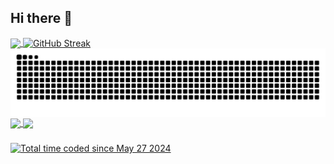 ## Hi there 👋
<!--
**zzyking/zzyking** is a ✨ _special_ ✨ repository because its `README.md` (this file) appears on your GitHub profile.

Here are some ideas to get you started:

- 🔭 I’m currently working on ...
- 🌱 I’m currently learning ...
- 👯 I’m looking to collaborate on ...
- 🤔 I’m looking for help with ...
- 💬 Ask me about ...
- 📫 How to reach me: ...
- 😄 Pronouns: ...
- ⚡ Fun fact: ...
-->                  

<a href="https://github.com/anuraghazra/github-readme-stats">
  <img height=150 align="center" src="https://github-readme-stats.vercel.app/api?username=zzyking&border_radius=6&hide_border=true&show_icons=true&count_private=true&card_width=340&theme=tokyonight" />
</a>
<a href="https://git.io/streak-stats">
<img width=360 align="center" src="https://github-readme-streak-stats-rouge-three.vercel.app?user=zzyking&border_radius=6&theme=tokyonight&hide_border=true&date_format=n%2Fj%5B%2FY%5D&card_width=480&card_height=200" alt="GitHub Streak" />
</a>
<br/>
<a>
<img width=700 align="center" src="https://github.com/zzyking/zzyking/blob/output/github-contribution-grid-snake-dark.svg" />
</a>
<br/>
<a href="https://github.com/anuraghazra/github-readme-stats">
  <img height=315 align="center" src="https://github-readme-stats.vercel.app/api/wakatime?username=@zzyking&layout=compact&border_radius=6&hide_border=true&theme=tokyonight&langs_count=20") />
</a>
<a href="https://github.com/anuraghazra/github-readme-stats">
  <img height=315 align="center" src="https://github-readme-stats.vercel.app/api/top-langs?username=zzyking&layout=donut-vertical&theme=tokyonight&border_radius=6&hide_border=true&langs_count=8" />
</a>

###

<a href="https://wakatime.com/@20a31768-9bdb-4af0-aca3-516f8a1c59bd"><img src="https://wakatime.com/badge/user/20a31768-9bdb-4af0-aca3-516f8a1c59bd.svg" alt="Total time coded since May 27 2024" /></a>


